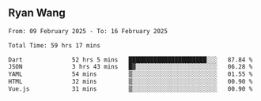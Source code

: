 ## Ryan Wang

<!--START_SECTION:waka-->

```txt
From: 09 February 2025 - To: 16 February 2025

Total Time: 59 hrs 17 mins

Dart              52 hrs 5 mins   ██████████████████████░░░   87.84 %
JSON              3 hrs 43 mins   █▓░░░░░░░░░░░░░░░░░░░░░░░   06.28 %
YAML              54 mins         ▒░░░░░░░░░░░░░░░░░░░░░░░░   01.55 %
HTML              32 mins         ▒░░░░░░░░░░░░░░░░░░░░░░░░   00.90 %
Vue.js            31 mins         ▒░░░░░░░░░░░░░░░░░░░░░░░░   00.90 %
```

<!--END_SECTION:waka-->
